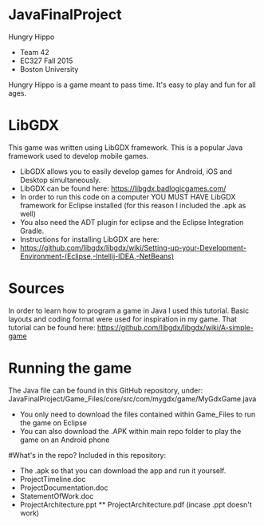 # JavaFinalProject
Hungry Hippo
* Team 42
* EC327 Fall 2015
* Boston University

Hungry Hippo is a game meant to pass time. It's easy to play and fun for all ages. 

# LibGDX
This game was written using LibGDX framework. This is a popular Java framework used to develop mobile games.
* LibGDX allows you to easily develop games for Android, iOS and Desktop simultaneously.
* LibGDX can be found here: https://libgdx.badlogicgames.com/
* In order to run this code on a computer YOU MUST HAVE LibGDX framework for Eclipse installed (for this reason I included the .apk as well)
* You also need the ADT plugin for eclipse and the Eclipse Integration Gradle. 
* Instructions for installing LibGDX are here: 
 *  https://github.com/libgdx/libgdx/wiki/Setting-up-your-Development-Environment-(Eclipse,-Intellij-IDEA,-NetBeans)

# Sources
In order to learn how to program a game in Java I used this tutorial. Basic layouts and coding format were used for inspiration in my game.
  That tutorial can be found here: https://github.com/libgdx/libgdx/wiki/A-simple-game

# Running the game
The Java file can be found in this GitHub repository, under: JavaFinalProject/Game_Files/core/src/com/mygdx/game/MyGdxGame.java
* You only need to download the files contained within Game_Files to run the game on Eclipse
* You can also download the .APK within main repo folder to play the game on an Android phone

#What's in the repo?
Included in this repository:
* The .apk so that you can download the app and run it yourself. 
* ProjectTimeline.doc
* ProjectDocumentation.doc
* StatementOfWork.doc
* ProjectArchitecture.ppt
** ProjectArchitecture.pdf (incase .ppt doesn't work)



